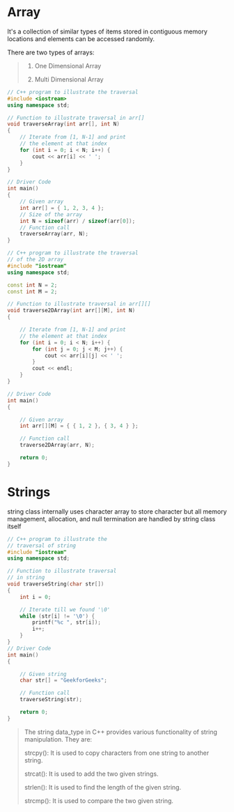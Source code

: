 # Array
It's a collection of similar types of items stored in  contiguous memory locations and elements can be accessed randomly.

There are two types of arrays:
> 1. One Dimensional Array
> 
> 2. Multi Dimensional Array


```cpp
// C++ program to illustrate the traversal
#include <iostream>
using namespace std;

// Function to illustrate traversal in arr[]
void traverseArray(int arr[], int N)
{
    // Iterate from [1, N-1] and print
    // the element at that index
    for (int i = 0; i < N; i++) {
        cout << arr[i] << ' ';
    }
}

// Driver Code
int main()
{
    // Given array
    int arr[] = { 1, 2, 3, 4 };
    // Size of the array
    int N = sizeof(arr) / sizeof(arr[0]);
    // Function call
    traverseArray(arr, N);
}
```
```cpp
// C++ program to illustrate the traversal
// of the 2D array
#include "iostream"
using namespace std;

const int N = 2;
const int M = 2;

// Function to illustrate traversal in arr[][]
void traverse2DArray(int arr[][M], int N)
{

    // Iterate from [1, N-1] and print
    // the element at that index
    for (int i = 0; i < N; i++) {
        for (int j = 0; j < M; j++) {
            cout << arr[i][j] << ' ';
        }
        cout << endl;
    }
}

// Driver Code
int main()
{

    // Given array
    int arr[][M] = { { 1, 2 }, { 3, 4 } };

    // Function call
    traverse2DArray(arr, N);

    return 0;
}
```

# Strings
string class internally uses character array to store character but all memory management, allocation, and null termination are handled by string class itself

```cpp
// C++ program to illustrate the
// traversal of string
#include "iostream"
using namespace std;

// Function to illustrate traversal
// in string
void traverseString(char str[])
{
    int i = 0;

    // Iterate till we found '\0'
    while (str[i] != '\0') {
        printf("%c ", str[i]);
        i++;
    }
}
// Driver Code
int main()
{

    // Given string
    char str[] = "GeekforGeeks";

    // Function call
    traverseString(str);

    return 0;
}
```

>The string data_type in C++ provides various functionality of string manipulation. They are:
>
> strcpy(): It is used to copy characters from one string to another string.
>
> strcat(): It is used to add the two given strings.
>
> strlen(): It is used to find the length of the given string.
>
> strcmp(): It is used to compare the two given string.

